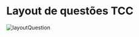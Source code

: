 # Layout de questões  TCC


![layoutQuestion](https://github.com/rudiss/StepperTCC/blob/master/src/img/layout1.png)